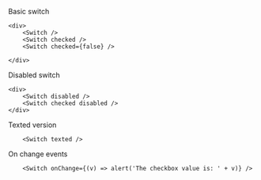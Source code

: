 Basic switch
```
<div>
	<Switch />
	<Switch checked />
	<Switch checked={false} />
	
</div>
```

Disabled switch
```
<div>
	<Switch disabled />
	<Switch checked disabled />
</div>
```

Texted version
```
	<Switch texted />
```

On change events
```
	<Switch onChange={(v) => alert('The checkbox value is: ' + v)} />
```